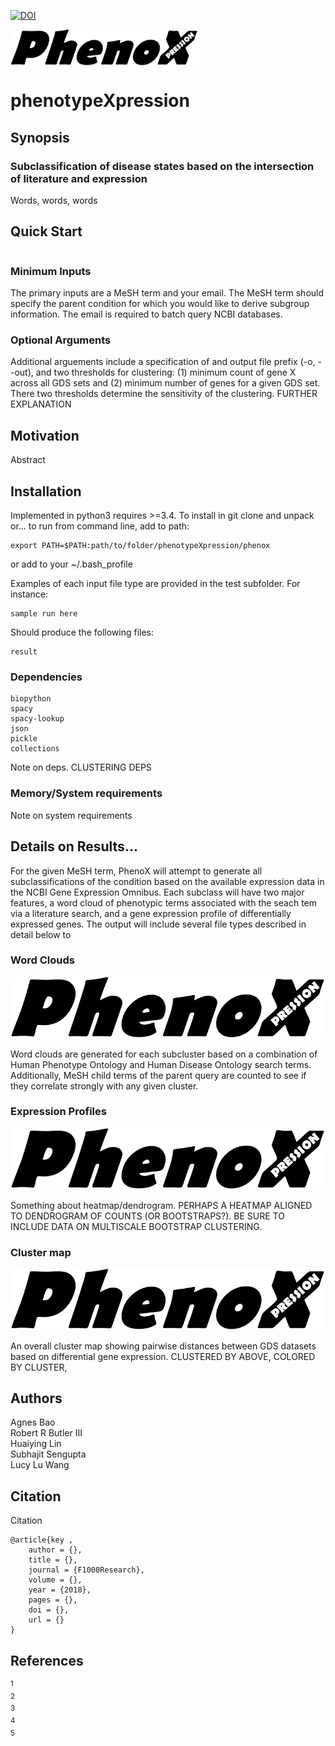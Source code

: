 [![DOI](https://zenodo.org/badge/DOI/10.5281/zenodo.1210203.svg)](https://doi.org/10.5281/zenodo.1210203)

<img src="https://github.com/NCBI-Hackathons/phenotypeXpression/blob/master/PhenoX.png" width="300" align= "middle"/>

# phenotypeXpression
## Synopsis

### Subclassification of disease states based on the intersection of literature and expression

Words, words, words

## Quick Start

```bash

```

### Minimum Inputs

The primary inputs are a MeSH term and your email. The MeSH term should specify the parent condition for which you would like to derive subgroup information. The email is required to batch query NCBI databases.

### Optional Arguments

Additional arguements include a specification of and output file prefix (-o, --out), and two thresholds for clustering: (1) minimum count of gene X across all GDS sets and (2) minimum number of genes for a given GDS set. There two thresholds determine the sensitivity of the clustering. FURTHER EXPLANATION

## Motivation

Abstract

## Installation

Implemented in python3 requires >=3.4. To install in git clone and unpack or... to run from command line, add to path:

```
export PATH=$PATH:path/to/folder/phenotypeXpression/phenox
``` 
or add to your ~/.bash_profile

Examples of each input file type are provided in the test subfolder. For instance:

```
sample run here
```

Should produce the following files:

```
result
```


### Dependencies

```
biopython
spacy
spacy-lookup
json
pickle
collections
```

Note on deps. CLUSTERING DEPS

### Memory/System requirements

Note on system requirements

## Details on Results...

For the given MeSH term, PhenoX will attempt to generate all subclassifications of the condition based on the available expression data in the NCBI Gene Expression Omnibus. Each subclass will have two major features, a word cloud of phenotypic terms associated with the seach tem via a literature search, and a gene expression profile of differentially expressed genes. The output will include several file types described in detail below to 

### Word Clouds

![alt text](https://github.com/NCBI-Hackathons/phenotypeXpression/blob/master/PhenoX.png "PhenoX Logo")

Word clouds are generated for each subcluster based on a combination of Human Phenotype Ontology and Human Disease Ontology search terms. Additionally, MeSH child terms of the parent query are counted to see if they correlate strongly with any given cluster. 

### Expression Profiles

![alt text](https://github.com/NCBI-Hackathons/phenotypeXpression/blob/master/PhenoX.png "PhenoX Logo")

Something about heatmap/dendrogram. PERHAPS A HEATMAP ALIGNED TO DENDROGRAM OF COUNTS (OR BOOTSTRAPS?). BE SURE TO INCLUDE DATA ON MULTISCALE BOOTSTRAP CLUSTERING. 

### Cluster map

![alt text](https://github.com/NCBI-Hackathons/phenotypeXpression/blob/master/PhenoX.png "PhenoX Logo")

An overall cluster map showing pairwise distances between GDS datasets based on differential gene expression. CLUSTERED BY ABOVE, COLORED BY CLUSTER, 

## Authors

Agnes Bao  
Robert R Butler III  
Huaiying Lin  
Subhajit Sengupta  
Lucy Lu Wang  

## Citation

Citation

```
@article{key ,
	author = {},
	title = {},
	journal = {F1000Research},
	volume = {},
	year = {2018},
	pages = {},
	doi = {},
	url = {}
}
```

## References

<sup>1</sup>    
<sup>2</sup>    
<sup>3</sup>    
<sup>4</sup>    
<sup>5</sup>    
